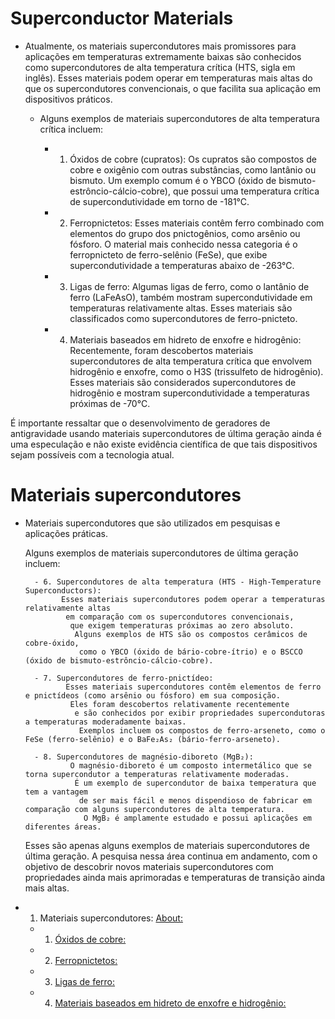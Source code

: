 # Superconductor Materials

- Atualmente, os materiais supercondutores mais promissores para aplicações em temperaturas extremamente baixas
   são conhecidos como supercondutores de alta temperatura crítica (HTS, sigla em inglês).
    Esses materiais podem operar em temperaturas mais altas do que os supercondutores convencionais,
     o que facilita sua aplicação em dispositivos práticos.

	- Alguns exemplos de materiais supercondutores de alta temperatura crítica incluem:
	
      - 1. Óxidos de cobre (cupratos):
            Os cupratos são compostos de cobre e oxigênio com outras substâncias,
             como lantânio ou bismuto. Um exemplo comum é o YBCO (óxido de bismuto-estrôncio-cálcio-cobre),
              que possui uma temperatura crítica de supercondutividade em torno de -181°C.
              
      - 2. Ferropnictetos:
            Esses materiais contêm ferro combinado com elementos do grupo dos pnictogênios,
             como arsênio ou fósforo. O material mais conhecido nessa categoria 
              é o ferropnicteto de ferro-selênio (FeSe), que exibe supercondutividade a temperaturas abaixo de -263°C.
              
      - 3. Ligas de ferro:
            Algumas ligas de ferro, como o lantânio de ferro (LaFeAsO),
             também mostram supercondutividade em temperaturas relativamente altas.
              Esses materiais são classificados como supercondutores de ferro-pnicteto.
              
      - 4. Materiais baseados em hidreto de enxofre e hidrogênio:
            Recentemente, foram descobertos materiais supercondutores de alta temperatura crítica
             que envolvem hidrogênio e enxofre, como o H3S (trissulfeto de hidrogênio).
              Esses materiais são considerados supercondutores de hidrogênio
               e mostram supercondutividade a temperaturas próximas de -70°C.

É importante ressaltar que o desenvolvimento de geradores de antigravidade usando materiais supercondutores
 de última geração ainda é uma especulação e não existe evidência científica de que tais dispositivos
  sejam possíveis com a tecnologia atual.

# Materiais supercondutores
- Materiais supercondutores que são utilizados em pesquisas e aplicações práticas.

	Alguns exemplos de materiais supercondutores de última geração incluem:
	
		- 6. Supercondutores de alta temperatura (HTS - High-Temperature Superconductors):
			  Esses materiais supercondutores podem operar a temperaturas relativamente altas
			   em comparação com os supercondutores convencionais,
			    que exigem temperaturas próximas ao zero absoluto.
			     Alguns exemplos de HTS são os compostos cerâmicos de cobre-óxido,
			      como o YBCO (óxido de bário-cobre-ítrio) e o BSCCO (óxido de bismuto-estrôncio-cálcio-cobre).
			      
		- 7. Supercondutores de ferro-pnictídeo:
			   Esses materiais supercondutores contêm elementos de ferro e pnictídeos (como arsênio ou fósforo) em sua composição.
			    Eles foram descobertos relativamente recentemente
			     e são conhecidos por exibir propriedades supercondutoras a temperaturas moderadamente baixas.
			      Exemplos incluem os compostos de ferro-arseneto, como o FeSe (ferro-selênio) e o BaFe₂As₂ (bário-ferro-arseneto).
			      
		- 8. Supercondutores de magnésio-diboreto (MgB₂):
				O magnésio-diboreto é um composto intermetálico que se torna supercondutor a temperaturas relativamente moderadas.
				 É um exemplo de supercondutor de baixa temperatura que tem a vantagem
				  de ser mais fácil e menos dispendioso de fabricar em comparação com alguns supercondutores de alta temperatura.
				   O MgB₂ é amplamente estudado e possui aplicações em diferentes áreas.

	Esses são apenas alguns exemplos de materiais supercondutores de última geração.
	 A pesquisa nessa área continua em andamento, com o objetivo de descobrir novos materiais supercondutores
	  com propriedades ainda mais aprimoradas e temperaturas de transição ainda mais altas.

- 1. Materiais supercondutores: [About:](https://github.com/c2V2ZW4K/portal/blob/main/assets/docs/earth/sci-fi/sci-fi_terra_split/GEG-GAG/AntigGavity-Techno/AntiGravity-Generator/superconductor-materials/readme.md)
  - 1. [Óxidos de cobre:](url)
  - 2. [Ferropnictetos:](url)
  - 3. [Ligas de ferro:](url)
  - 4. [Materiais baseados em hidreto de enxofre e hidrogênio:](url)
